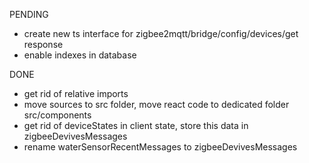 PENDING
- create new ts interface for zigbee2mqtt/bridge/config/devices/get response
- enable indexes in database

DONE
- get rid of relative imports
- move sources to src folder, move react code to dedicated folder src/components
- get rid of deviceStates in client state, store this data in zigbeeDevivesMessages
- rename waterSensorRecentMessages to zigbeeDevivesMessages